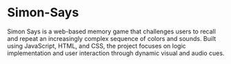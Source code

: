 # Simon-Says
Simon Says is a web-based memory game that challenges users to recall and repeat an increasingly complex sequence of colors and sounds. Built using JavaScript, HTML, and CSS, the project focuses on logic implementation and user interaction through dynamic visual and audio cues.
